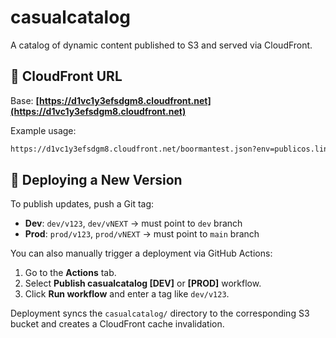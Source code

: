 # casualcatalog

A catalog of dynamic content published to S3 and served via CloudFront.

## 🔗 CloudFront URL

Base:
**[https://d1vc1y3efsdgm8.cloudfront.net](https://d1vc1y3efsdgm8.cloudfront.net)**

Example usage:

```bash
https://d1vc1y3efsdgm8.cloudfront.net/boormantest.json?env=publicos.link
```

## 🚀 Deploying a New Version

To publish updates, push a Git tag:

* **Dev**: `dev/v123`, `dev/vNEXT` → must point to `dev` branch
* **Prod**: `prod/v123`, `prod/vNEXT` → must point to `main` branch

You can also manually trigger a deployment via GitHub Actions:

1. Go to the **Actions** tab.
2. Select **Publish casualcatalog \[DEV]** or **\[PROD]** workflow.
3. Click **Run workflow** and enter a tag like `dev/v123`.

Deployment syncs the `casualcatalog/` directory to the corresponding S3 bucket and creates a CloudFront cache invalidation.
